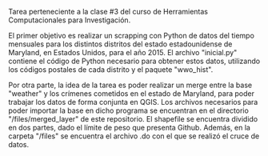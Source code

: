 Tarea perteneciente a la clase #3 del curso de Herramientas Computacionales para Investigación.

El primer objetivo es realizar un scrapping con Python de datos del tiempo mensuales para los distintos distritos del estado estadounidense de Maryland, en Estados Unidos, para el año 2015. El archivo "inicial.py" contiene el código de Python necesario para obtener estos datos, utilizando los códigos postales de cada distrito y el paquete "wwo_hist". 

Por otra parte, la idea de la tarea es poder realizar un merge entre la base "weather" y los crímenes cometidos en el estado de Maryland, para poder trabajar los datos de forma conjunta en QGIS. Los archivos necesarios para poder importar la base en dicho programa se encuentran en el directorio "/files/merged_layer" de este repositorio. El shapefile se encuentra dividido en dos partes, dado el límite de peso que presenta Github. Además, en la carpeta "/files" se encuentra el archivo .do con el que se realizó el cruce de datos. 
